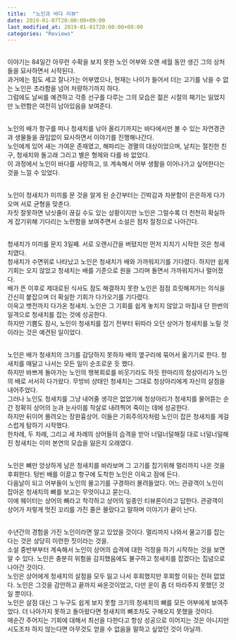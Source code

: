 ```yaml
---
title:  "노인과 바다 리뷰"
date: 2019-01-07T20:00:00+09:00
last_modified_at: 2019-01-01T20:00:00+09:00
categories: "Reviews"
---
```


<br>
이야기는 84일간 아무런 수확을 보지 못한 노인 어부와 오랜 세월 동안 생긴 그의 상처들을 묘사하면서 시작된다.<br>
과거에는 힘도 세고 잘나가는 어부였으나, 현재는 나이가 들어서 더는 고기를 낚을 수 없는 노인은 초라함을 넘어 처량하기까지 하다.<br>
그럼에도 날씨를 예견하고 각종 선구를 다루는 그의 모습은 젊은 시절의 패기는 잃었지만 노련함은 여전히 남아있음을 보여준다.<br><br>

노인의 배가 항구를 떠나 청새치를 낚아 올리기까지는 바다에서만 볼 수 있는 자연경관과 생물들을 끊임없이 묘사하면서 이야기를 진행해나간다.<br>
노인에게 있어 새는 가여운 존재였고, 해파리는 경멸의 대상이었으며, 날치는 절친한 친구, 청새치와 돌고래 그리고 별은 형제와 다를 바 없었다.<br>
이 과정에서 노인이 바다를 사랑하고, 또 계속해서 어부 생활을 이어나가고 싶어한다는 것을 느낄 수 있었다.<br><br>

노인이 청새치가 미끼를 문 것을 알게 된 순간부터는 긴박감과 차분함이 은은하게 다가오며 서로 균형을 맞춘다.<br>
자칫 잘못하면 낚싯줄이 끊길 수도 있는 상황이지만 노인은 그럴수록 더 천천히 확실하게 잡기위해 기다리는 노련함을 보여주면서 소설은 점차 절정으로 나아간다.<br><br>

청새치가 미끼를 문지 3일째. 서로 오랜시간을 버텼지만 먼저 지치기 시작한 것은 청새치였다.<br>
청새치가 수면위로 나타났고 노인은 청새치가 배와 가까워지기를 기다렸다. 하지만 쉽게 기회는 오지 않았고 청새치는 배를 기준으로 원을 그리며 돌면서 가까워지거나 멀어졌다.<br>
배가 뜬 이후로 제대로된 식사도 잠도 해결하지 못한 노인은 점점 흐릿해져가는 의식을 간신히 붙잡으며 더 확실한 기회가 다가오기를 기다렸다.<br>
이윽고 뱃전까지 다가온 청새치. 노인은 그 기회를 쉽게 놓치지 않았고 마침내 단 한번의 일격으로 청새치를 잡는 것에 성공한다.<br>
하지만 기쁨도 잠시, 노인이 청새치를 잡기 전부터 뒤따라 오던 상어가 청새치를 노릴 것이라는 것은 예견된 일이었다.<br><br>

노인은 배가 청새치의 크기를 감당하지 못하자 배의 옆구리에 묶어서 옮기기로 한다. 청새치를 매달고 나서는 모든 일이 순조로운 듯 했다.<br>
하지만 바쁘게 돌아가는 노인의 행복회로를 비웃기라도 하듯 한마리의 청상아리가 노인의 배로 서서히 다가왔다. 무방비 상태인 청새치는 그대로 청상아리에게 자신의 살점을 내어주었다.<br>
그러나 노인도 청새치를 그냥 내어줄 생각은 없었기에 청상아리가 청새치를 물어뜯는 순간 정확히 상어의 눈과 눈사이를 작살로 내려찍어 죽이는 데에 성공한다.<br>
하지만 뒤이어 몰려오는 장완흉상어. 이들은 기회주의자처럼 노인이 잡은 청새치를 게걸스럽게 탐하기 시작했다.<br>
한차례, 두 차례, 그리고 세 차례의 상어들의 습격을 받아 너덜너덜해질 대로 너덜너덜해진 청새치는 이미 본연의 모습을 잃은지 오래였다.<br><br>

노인은 뼈만 앙상하게 남은 청새치를 바라보며 그 고기를 잡기위해 멀리까지 나온 것을 후회한다. 텅빈 배를 이끌고 항구에 도착한 노인은 이윽고 잠에 든다.<br>
다음날이 되고 어부들이 노인의 물고기를 구경하러 몰려들었다. 어느 관광객이 노인이 잡아온 청새치의 뼈를 보고는 무엇이냐고 묻는다.<br>
이에 웨이터는 상어의 뼈라고 착각하고 상어의 일종인 티뷰론이라고 답한다. 관광객이 상어가 저렇게 멋진 꼬리를 가진 줄은 몰랐다고 말하며 이야기가 끝이 난다.<br><br>

수년간의 경험을 가진 노인이라면 알고 있었을 것이다. 멀리까지 나와서 물고기를 잡는다는 것은 상당히 미련한 짓이라는 것을.<br>
소설 중반부부터 계속해서 노인이 상어의 습격에 대한 걱정을 하기 시작하는 것을 보면 알 수 있다. 노인은 충분히 위험을 감지했음에도 불구하고 청새치를 잡겠다는 집념으로 나아간 것이다.<br>
노인은 상어에게 청새치의 살점을 모두 잃고 나서 후회했지만 후회할 이유는 전혀 없었다. 노인은 그것을 감안하고 끝까지 싸운것이었고, 다만 운이 좀 더 따라주지 못했던 것일 뿐이다.<br>
노인은 살점 대신 그 누구도 쉽게 보지 못할 크기의 청새치의 뼈를 모든 어부에게 보여주었다. 더 나아가지 못하고 돌아왔다면 청새치의 뼈조차도 구해오지 못했을 것이다.<br>
매순간 주어지는 기회에 대해서 최선을 다한다고 항상 성공으로 이어지는 것은 아니지만 시도조차 하지 않는다면 아무것도 얻을 수 없음을 말하고 싶었던 것이 아닐까.<br>